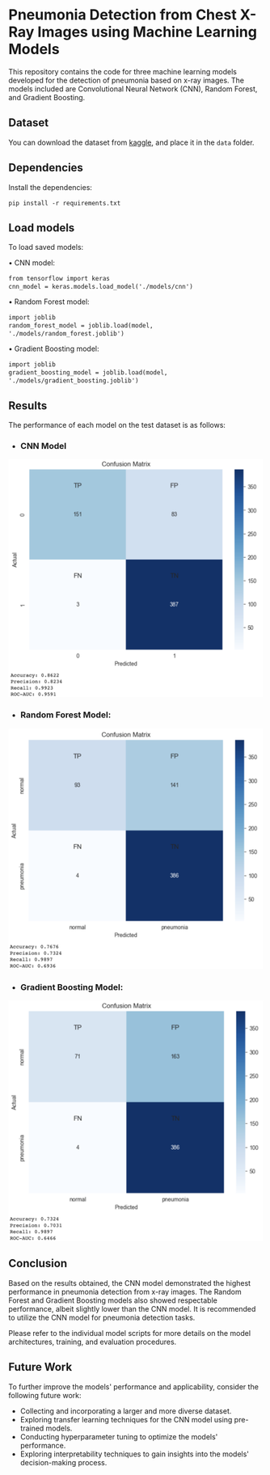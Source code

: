 # Pneumonia Detection from Chest X-Ray Images using Machine Learning Models
This repository contains the code for three machine learning models developed for the detection of pneumonia based on x-ray images. The models included are Convolutional Neural Network (CNN), Random Forest, and Gradient Boosting.

## Dataset
You can download the dataset from [kaggle](https://www.kaggle.com/paultimothymooney/chest-xray-pneumonia/), and place it in the `data` folder.

## Dependencies
Install the dependencies:
```
pip install -r requirements.txt
```

## Load models
To load saved models:

• CNN model:
```
from tensorflow import keras
cnn_model = keras.models.load_model('./models/cnn')
```

• Random Forest model:
```
import joblib
random_forest_model = joblib.load(model, './models/random_forest.joblib')
```

• Gradient Boosting model:
```
import joblib
gradient_boosting_model = joblib.load(model, './models/gradient_boosting.joblib')
```

## Results
The performance of each model on the test dataset is as follows:

- ### CNN Model

![CNN Model](./images/cnn.png?raw=true)

- ### Random Forest Model:

![Random Forest Model](./images/random_forest.png?raw=true)

- ### Gradient Boosting Model:

![Gradient Boosting Model](./images/gradient_boosting.png?raw=true)

## Conclusion
Based on the results obtained, the CNN model demonstrated the highest performance in pneumonia detection from x-ray images. The Random Forest and Gradient Boosting models also showed respectable performance, albeit slightly lower than the CNN model. It is recommended to utilize the CNN model for pneumonia detection tasks.

Please refer to the individual model scripts for more details on the model architectures, training, and evaluation procedures.

## Future Work
To further improve the models' performance and applicability, consider the following future work:

* Collecting and incorporating a larger and more diverse dataset.
* Exploring transfer learning techniques for the CNN model using pre-trained models.
* Conducting hyperparameter tuning to optimize the models' performance.
* Exploring interpretability techniques to gain insights into the models' decision-making process.